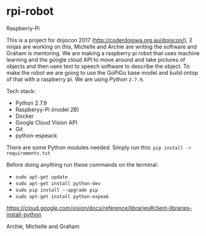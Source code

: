 # rpi-robot
Raspberry-Pi

This is a project for dojocon 2017 (http://coderdojowa.org.au/dojocon/), 2 ninjas are working on this, Michelle and Archie are writing the software and Graham is mentoring. We are making a raspberry pi robot that uses machine learning and the google cloud API to move around and take pictures of objects and then uses text to speech software to describe the object. To make the robot we are going to use the GoPiGo base model and build ontop of that with a raspberry pi. We are using Python `2.7.9`.

Tech stack:

- Python 2.7.9
- Raspberyy-Pi (model 2B)
- Docker
- Google Cloud Vision API
- Git
- python-espeack

There are some Python modules needed. Simply run this: `pip install -r requirements.txt`

Before doing anything run these commands on the terminal:

- `sudo apt-get update`
- `sudo apt-get install python-dev`
- `sudo pip install --upgrade pip`
- `sudo apt-get install python-espeak`

https://cloud.google.com/vision/docs/reference/libraries#client-libraries-install-python

Archie, Michelle and Graham
